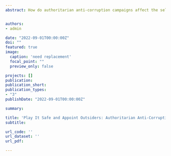```yaml
---
abstract: How do authoritarian anti-corruption campaigns affect the selection of bureaucrats? On the one hand, increased monitoring capacity after the campaign should ease politicians’ concerns about their appointees’ misbehavior when making appointment decisions. On the other hand, politicians could be frightened and thus make risk-averse decisions by prioritizing reducing corruption risks in appointments. Using an original dataset of China’s provincial agency leaders, I find that after Xi Jinping’s anti-corruption campaign, provincial leaders appointed fewer agency leaders with inside-agency work experience in high-profile agencies with high corruption risks. I interpret the results as provincial leaders' cautiousness to reduce higher corruption risks of agency insiders, thus avoiding being implicated by their appointees’ misbehavior. I further demonstrate that appointing outsiders cannot be explained by patron-client relationships or seeking candidates with higher abilities and political skills. My findings reveal the nuanced effects of using authoritarian approaches to improve the quality of government.


authors:
- admin

date: "2022-09-01T00:00:00Z"
doi: ""
featured: true
image:
  caption: 'need replacement'
  focal_point: ""
  preview_only: false

projects: []
publication:
publication_short:
publication_types:
- "3"
publishDate: "2022-09-01T00:00:00Z"

summary:

title: 'Play It Safe and Appoint Outsiders: Authoritarian Anti-Corruption Campaigns and Bureaucratic Appointments'
subtitle: 

url_code: ''
url_dataset: ''
url_pdf:

---
```


